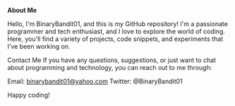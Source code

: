 **About Me**

Hello, I'm BinaryBandit01, and this is my GitHub repository! 
I'm a passionate programmer and tech enthusiast, and I love to explore the world of coding.
Here, you'll find a variety of projects, code snippets, and experiments that I've been working on.

Contact Me
If you have any questions, suggestions, or just want to chat about programming and technology, you can reach out to me through:

Email: binarybandit01@yahoo.com
Twitter: @BinaryBandit01

Happy coding!
